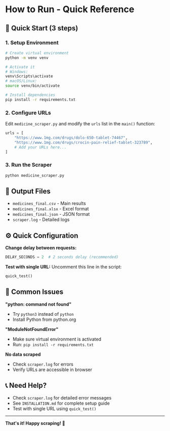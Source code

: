 # How to Run - Quick Reference

## 🚀 Quick Start (3 steps)

### 1. Setup Environment
```bash
# Create virtual environment
python -m venv venv

# Activate it
# Windows:
venv\Scripts\activate
# macOS/Linux:
source venv/bin/activate

# Install dependencies
pip install -r requirements.txt
```

### 2. Configure URLs
Edit `medicine_scraper.py` and modify the `urls` list in the `main()` function:
```python
urls = [
    "https://www.1mg.com/drugs/dolo-650-tablet-74467",
    "https://www.1mg.com/drugs/crocin-pain-relief-tablet-323789",
    # Add your URLs here...
]
```

### 3. Run the Scraper
```bash
python medicine_scraper.py
```

## 📁 Output Files
- `medicines_final.csv` - Main results
- `medicines_final.xlsx` - Excel format  
- `medicines_final.json` - JSON format
- `scraper.log` - Detailed logs

## ⚙️ Quick Configuration

**Change delay between requests:**
```python
DELAY_SECONDS = 2  # 2 seconds delay (recommended)
```

**Test with single URL:**
Uncomment this line in the script:
```python
quick_test()
```

## 🔧 Common Issues

**"python: command not found"**
- Try `python3` instead of `python`
- Install Python from python.org

**"ModuleNotFoundError"**
- Make sure virtual environment is activated
- Run: `pip install -r requirements.txt`

**No data scraped**
- Check `scraper.log` for errors
- Verify URLs are accessible in browser

## 📞 Need Help?
- Check `scraper.log` for detailed error messages
- See `INSTALLATION.md` for complete setup guide
- Test with single URL using `quick_test()`

---
**That's it! Happy scraping! 🏥**
